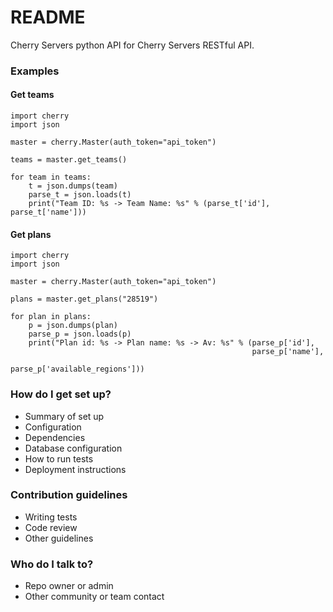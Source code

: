 # README #

Cherry Servers python API for Cherry Servers RESTful API.

### Examples ###

#### Get teams
```
import cherry
import json

master = cherry.Master(auth_token="api_token")

teams = master.get_teams()

for team in teams:
    t = json.dumps(team)
    parse_t = json.loads(t)
    print("Team ID: %s -> Team Name: %s" % (parse_t['id'], parse_t['name']))
```

#### Get plans
```
import cherry
import json

master = cherry.Master(auth_token="api_token")

plans = master.get_plans("28519")

for plan in plans:
    p = json.dumps(plan)
    parse_p = json.loads(p)
    print("Plan id: %s -> Plan name: %s -> Av: %s" % (parse_p['id'], 
                                                      parse_p['name'], 
                                                      parse_p['available_regions']))
```

### How do I get set up? ###

* Summary of set up
* Configuration
* Dependencies
* Database configuration
* How to run tests
* Deployment instructions

### Contribution guidelines ###

* Writing tests
* Code review
* Other guidelines

### Who do I talk to? ###

* Repo owner or admin
* Other community or team contact